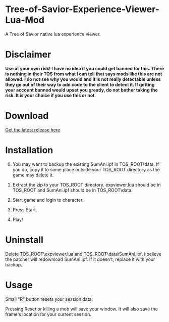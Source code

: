 # Tree-of-Savior-Experience-Viewer-Lua-Mod

A Tree of Savior native lua experience viewer.

# Disclaimer

**Use at your own risk! I have no idea if you could get banned for this. There is nothing in their TOS from what I can tell that says mods like this are not allowed. I do not see why you would and it is not really detectable unless they go out of their way to add code to the client to detect it. If getting your account banned would upset you greatly, do not bother taking the risk. It is your choice if you use this or not.**

# Download

[Get the latest release here](https://github.com/Excrulon/Tree-of-Savior-Experience-Viewer-Lua-Mod/releases)

# Installation

0. You may want to backup the existing SumAni.ipf in TOS_ROOT\data. If you do, copy it to some place outside your TOS_ROOT directory as the game may delete it.

1. Extract the zip to your TOS_ROOT directory. expviewer.lua should be in TOS_ROOT and SumAni.ipf should be in TOS_ROOT\data.

2. Start game and login to character.

3. Press Start.

4. Play!

# Uninstall

Delete TOS_ROOT\expviewer.lua and TOS_ROOT\data\SumAni.ipf. I believe the patcher will redownload SumAni.ipf. If it doesn't, replace it with your backup.

# Usage

Small "R" button resets your session data.

Pressing Reset or killing a mob will save your window. It will also save the frame's location for your current session.
